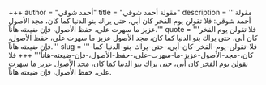 +++
author = "أحمد شوقي"
title = "مقولة أحمد شوقي"
description = '''مقولة أحمد شوقي: فلا تقولن يوم الفخر كان أبي، حتى يراك بنو الدنيا كما كان، مجد الأصول عزيز ما سهرت على، حفظ الأصول، فإن ضيعته هاناً.'''
quote = '''فلا تقولن يوم الفخر كان أبي، حتى يراك بنو الدنيا كما كان، مجد الأصول عزيز ما سهرت على، حفظ الأصول، فإن ضيعته هاناً.'''
slug = '''فلا-تقولن-يوم-الفخر-كان-أبي،-حتى-يراك-بنو-الدنيا-كما-كان،-مجد-الأصول-عزيز-ما-سهرت-على،-حفظ-الأصول،-فإن-ضيعته-هاناً'''
+++
فلا تقولن يوم الفخر كان أبي، حتى يراك بنو الدنيا كما كان، مجد الأصول عزيز ما سهرت على، حفظ الأصول، فإن ضيعته هاناً.
